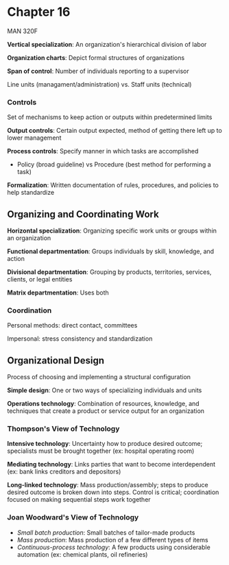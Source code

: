 # Chapter 16

MAN 320F

**Vertical specialization**: An organization's hierarchical division of labor

**Organization charts**: Depict formal structures of organizations

**Span of control**: Number of individuals reporting to a supervisor

Line units (managament/administration) vs. Staff units (technical)

### Controls

Set of mechanisms to keep action or outputs within predetermined limits

**Output controls**: Certain output expected, method of getting there left up to lower management

**Process controls**: Specify manner in which tasks are accomplished

- Policy (broad guideline) vs Procedure (best method for performing a task)

**Formalization**: Written documentation of rules, procedures, and policies to help standardize

## Organizing and Coordinating Work

**Horizontal specialization**: Organizing specific work units or groups within an organization

**Functional departmentation**: Groups individuals by skill, knowledge, and action

**Divisional departmentation**: Grouping by products, territories, services, clients, or legal entities

**Matrix departmentation**: Uses both

### Coordination

Personal methods: direct contact, committees

Impersonal: stress consistency and standardization

## Organizational Design

Process of choosing and implementing a structural configuration

**Simple design**: One or two ways of specializing individuals and units

**Operations technology**: Combination of resources, knowledge, and techniques that create a product or service output for an organization

### Thompson's View of Technology

**Intensive technology**: Uncertainty how to produce desired outcome; specialists must be brought together (ex: hospital operating room)

**Mediating technology**: Links parties that want to become interdependent (ex: bank links creditors and depositors)

**Long-linked technology**: Mass production/assembly; steps to produce desired outcome is broken down into steps. Control is critical; coordination focused on making sequential steps work together

### Joan Woodward's View of Technology

- *Small batch production*: Small batches of tailor-made products
- *Mass production*: Mass production of a few different types of items
- *Continuous-process technology*: A few products using considerable automation (ex: chemical plants, oil refineries)


